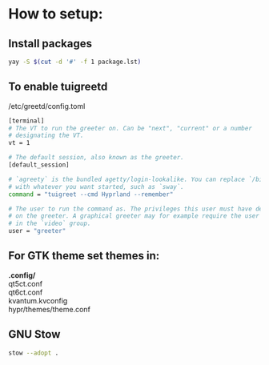 # How to setup:
## Install packages
```bash
yay -S $(cut -d '#' -f 1 package.lst)
```

## To enable **tuigreetd**
/etc/greetd/config.toml
```bash
[terminal]
# The VT to run the greeter on. Can be "next", "current" or a number
# designating the VT.
vt = 1

# The default session, also known as the greeter.
[default_session]

# `agreety` is the bundled agetty/login-lookalike. You can replace `/bin/sh`
# with whatever you want started, such as `sway`.
command = "tuigreet --cmd Hyprland --remember"

# The user to run the command as. The privileges this user must have depends
# on the greeter. A graphical greeter may for example require the user to be
# in the `video` group.
user = "greeter"
```

## For **GTK theme** set themes in:

**.config/** <br>
qt5ct.conf <br>
qt6ct.conf <br>
kvantum.kvconfig <br>
hypr/themes/theme.conf <br>

## GNU Stow
```bash
stow --adopt .
```